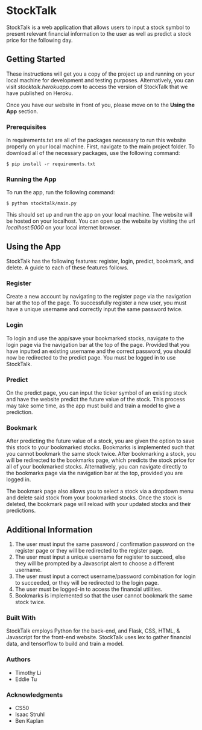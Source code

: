 # StockTalk

StockTalk is a web application that allows users to input a stock symbol to present relevant financial information to the user as well as predict a stock price for the following day.

## Getting Started

These instructions will get you a copy of the project up and running on your local machine for development and testing purposes. Alternatively, you can visit *stocktalk.herokuapp.com* to access the version of StockTalk that we have published on Heroku.

Once you have our website in front of you, please move on to the **Using the App** section.

### Prerequisites

In requirements.txt are all of the packages necessary to run this website properly on your local machine. First, navigate to the main project folder. To download all of the necessary packages, use the following command:

```
$ pip install -r requirements.txt
```

### Running the App

To run the app, run the following command:

```
$ python stocktalk/main.py
```

This should set up and run the app on your local machine. The website will be hosted on your localhost. You can open up the website by visiting the url *localhost:5000* on your local internet browser.

## Using the App

StockTalk has the following features: register, login, predict, bookmark, and delete. A guide to each of these features follows.

### Register

Create a new account by navigating to the register page via the navigation bar at the top of the page.  To successfully register a new user, you must have a unique username and correctly input the same password twice.

### Login

To login and use the app/save your bookmarked stocks, navigate to the login page via the navigation bar at the top of the page. Provided that you have inputted an existing username and the correct password, you should now be redirected to the predict page. You must be logged in to use StockTalk.

### Predict

On the predict page, you can input the ticker symbol of an existing stock and have the website predict the future value of the stock. This process may take some time, as the app must build and train a model to give a prediction.

### Bookmark

After predicting the future value of a stock, you are given the option to save this stock to your bookmarked stocks. Bookmarks is implemented such that you cannot bookmark the same stock twice. After bookmarking a stock, you will be redirected to the bookmarks page, which predicts the stock price for all of your bookmarked stocks. Alternatively, you can navigate directly to the bookmarks page via the navigation bar at the top, provided you are logged in.

The bookmark page also allows you to select a stock via a dropdown menu and delete said stock from your bookmarked stocks.  Once the stock is deleted, the bookmark page will reload with your updated stocks and their predictions.

## Additional Information

1. The user must input the same password / confirmation password on the register page or they will be redirected to the register page.
2. The user must input a unique username for register to succeed, else they will be prompted by a Javascript alert to choose a different username.
3. The user must input a correct username/password combination for login to succeeded, or they will be redirected to the login page.
4. The user must be logged-in to access the financial utilities.
5. Bookmarks is implemented so that the user cannot bookmark the same stock twice.

### Built With

StockTalk employs Python for the back-end, and Flask, CSS, HTML, & Javascript for the front-end website. StockTalk uses Iex to gather financial data, and tensorflow to build and train a model.

### Authors

* Timothy Li
* Eddie Tu

### Acknowledgments

* CS50
* Isaac Struhl
* Ben Kaplan
